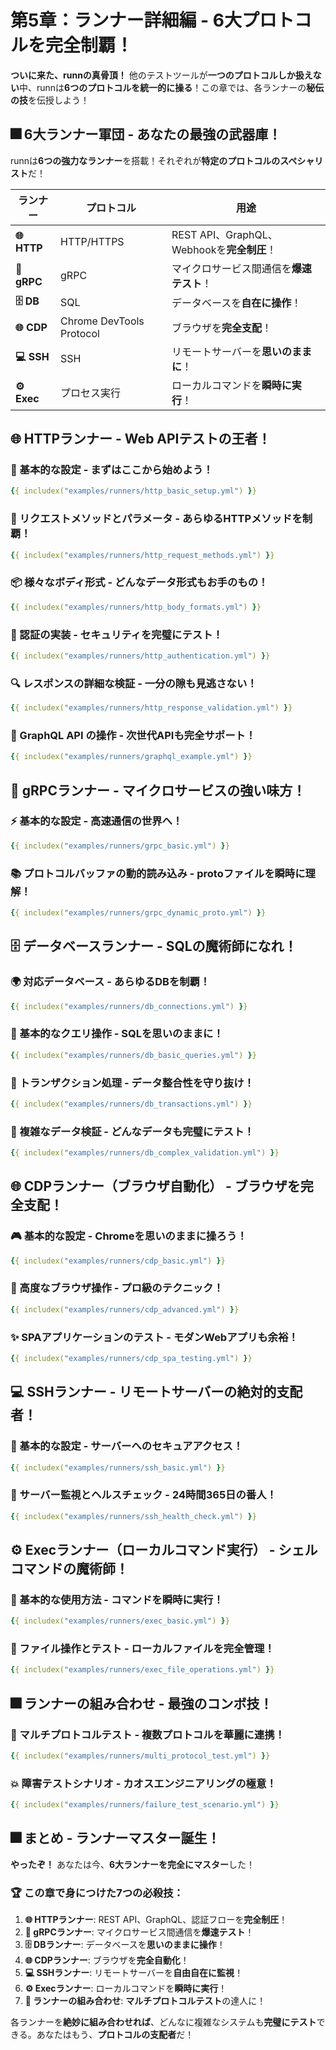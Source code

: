 # 第5章：ランナー詳細編 - 6大プロトコルを完全制覇！

**ついに来た、runnの真骨頂！** 他のテストツールが**一つのプロトコルしか扱えない**中、runnは**6つのプロトコルを統一的に操る**！この章では、各ランナーの**秘伝の技**を伝授しよう！

## 🎆 6大ランナー軍団 - あなたの最強の武器庫！

runnは**6つの強力なランナー**を搭載！それぞれが**特定のプロトコルのスペシャリスト**だ！

| ランナー | プロトコル | 用途 |
|----------|------------|------|
| **🌐 HTTP** | HTTP/HTTPS | REST API、GraphQL、Webhookを**完全制圧**！ |
| **🔗 gRPC** | gRPC | マイクロサービス間通信を**爆速テスト**！ |
| **🗄️ DB** | SQL | データベースを**自在に操作**！ |
| **🌐 CDP** | Chrome DevTools Protocol | ブラウザを**完全支配**！ |
| **💻 SSH** | SSH | リモートサーバーを**思いのままに**！ |
| **⚙️ Exec** | プロセス実行 | ローカルコマンドを**瞬時に実行**！ |

## 🌐 HTTPランナー - Web APIテストの王者！

### 🚀 基本的な設定 - まずはここから始めよう！

```yaml
{{ includex("examples/runners/http_basic_setup.yml") }}
```

### 🎨 リクエストメソッドとパラメータ - あらゆるHTTPメソッドを制覇！

```yaml
{{ includex("examples/runners/http_request_methods.yml") }}
```

### 📦 様々なボディ形式 - どんなデータ形式もお手のもの！

```yaml
{{ includex("examples/runners/http_body_formats.yml") }}
```

### 🔐 認証の実装 - セキュリティを完璧にテスト！

```yaml
{{ includex("examples/runners/http_authentication.yml") }}
```

### 🔍 レスポンスの詳細な検証 - 一分の隙も見逃さない！

```yaml
{{ includex("examples/runners/http_response_validation.yml") }}
```

### 🚀 GraphQL API の操作 - 次世代APIも完全サポート！

```yaml
{{ includex("examples/runners/graphql_example.yml") }}
```

## 🔗 gRPCランナー - マイクロサービスの強い味方！

### ⚡ 基本的な設定 - 高速通信の世界へ！

```yaml
{{ includex("examples/runners/grpc_basic.yml") }}
```

### 📚 プロトコルバッファの動的読み込み - protoファイルを瞬時に理解！

```yaml
{{ includex("examples/runners/grpc_dynamic_proto.yml") }}
```

## 🗄️ データベースランナー - SQLの魔術師になれ！

### 🌍 対応データベース - あらゆるDBを制覇！

```yaml
{{ includex("examples/runners/db_connections.yml") }}
```

### 📝 基本的なクエリ操作 - SQLを思いのままに！

```yaml
{{ includex("examples/runners/db_basic_queries.yml") }}
```

### 🔄 トランザクション処理 - データ整合性を守り抜け！

```yaml
{{ includex("examples/runners/db_transactions.yml") }}
```

### 🧩 複雑なデータ検証 - どんなデータも完璧にテスト！

```yaml
{{ includex("examples/runners/db_complex_validation.yml") }}
```

## 🌐 CDPランナー（ブラウザ自動化） - ブラウザを完全支配！

### 🎮 基本的な設定 - Chromeを思いのままに操ろう！

```yaml
{{ includex("examples/runners/cdp_basic.yml") }}
```

### 🎪 高度なブラウザ操作 - プロ級のテクニック！

```yaml
{{ includex("examples/runners/cdp_advanced.yml") }}
```

### ✨ SPAアプリケーションのテスト - モダンWebアプリも余裕！

```yaml
{{ includex("examples/runners/cdp_spa_testing.yml") }}
```

## 💻 SSHランナー - リモートサーバーの絶対的支配者！

### 🔑 基本的な設定 - サーバーへのセキュアアクセス！

```yaml
{{ includex("examples/runners/ssh_basic.yml") }}
```

### 📏 サーバー監視とヘルスチェック - 24時間365日の番人！

```yaml
{{ includex("examples/runners/ssh_health_check.yml") }}
```

## ⚙️ Execランナー（ローカルコマンド実行） - シェルコマンドの魔術師！

### 🚀 基本的な使用方法 - コマンドを瞬時に実行！

```yaml
{{ includex("examples/runners/exec_basic.yml") }}
```

### 📁 ファイル操作とテスト - ローカルファイルを完全管理！

```yaml
{{ includex("examples/runners/exec_file_operations.yml") }}
```

## 🎆 ランナーの組み合わせ - 最強のコンボ技！

### 🌈 マルチプロトコルテスト - 複数プロトコルを華麗に連携！

```yaml
{{ includex("examples/runners/multi_protocol_test.yml") }}
```

### 💥 障害テストシナリオ - カオスエンジニアリングの極意！

```yaml
{{ includex("examples/runners/failure_test_scenario.yml") }}
```

## 🎆 まとめ - ランナーマスター誕生！

**やったぞ！** あなたは今、**6大ランナーを完全にマスター**した！

### 🏆 この章で身につけた7つの必殺技：

1. **🌐 HTTPランナー**: REST API、GraphQL、認証フローを**完全制圧**！
2. **🔗 gRPCランナー**: マイクロサービス間通信を**爆速テスト**！
3. **🗄️ DBランナー**: データベースを**思いのままに操作**！
4. **🌐 CDPランナー**: ブラウザを**完全自動化**！
5. **💻 SSHランナー**: リモートサーバーを**自由自在に監視**！
6. **⚙️ Execランナー**: ローカルコマンドを**瞬時に実行**！
7. **🌈 ランナーの組み合わせ**: **マルチプロトコルテスト**の達人に！

各ランナーを**絶妙に組み合わせれば**、どんなに複雑なシステムも**完璧にテスト**できる。あなたはもう、**プロトコルの支配者**だ！

